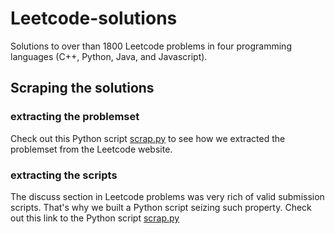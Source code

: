 # Leetcode-solutions
Solutions to over than 1800 Leetcode problems in four programming languages (C++, Python, Java, and Javascript).

## Scraping the solutions ##
  
  ### extracting the problemset ###
  
  Check out this Python script [scrap.py](https://github.com/AnasImloul/Leetcode-solutions/scraper/problemset/scrap.py) to see how we extracted the problemset from the Leetcode website.
  
  ### extracting the scripts ###
  
  The discuss section in Leetcode problems was very rich of valid submission scripts. That's why we built a Python script seizing such property.
  Check out this link to the Python script [scrap.py](https://github.com/AnasImloul/Leetcode-solutions/scraper/solutions/scrap.py)
